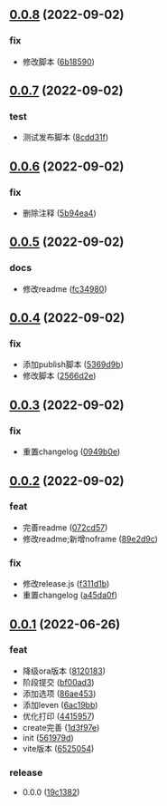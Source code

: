 ## [0.0.8](https://github.com/galaxy-s10/billd-cli/compare/v0.0.7...v0.0.8) (2022-09-02)


### fix

* 修改脚本 ([6b18590](https://github.com/galaxy-s10/billd-cli/commit/6b185906eff9a2f095797e2f39cc939501602bf4))



## [0.0.7](https://github.com/galaxy-s10/billd-cli/compare/v0.0.6...v0.0.7) (2022-09-02)


### test

* 测试发布脚本 ([8cdd31f](https://github.com/galaxy-s10/billd-cli/commit/8cdd31f4c7cf55fa752fd16c578694f036487a5b))



## [0.0.6](https://github.com/galaxy-s10/billd-cli/compare/v0.0.5...v0.0.6) (2022-09-02)


### fix

* 删除注释 ([5b94ea4](https://github.com/galaxy-s10/billd-cli/commit/5b94ea4e751b930ccf1561e828ff30bdc96e2e16))



## [0.0.5](https://github.com/galaxy-s10/billd-cli/compare/v0.0.4...v0.0.5) (2022-09-02)


### docs

* 修改readme ([fc34980](https://github.com/galaxy-s10/billd-cli/commit/fc34980cbbb77c9c026df89644c2b17f9f465878))



## [0.0.4](https://github.com/galaxy-s10/billd-cli/compare/v0.0.3...v0.0.4) (2022-09-02)


### fix

* 添加publish脚本 ([5369d9b](https://github.com/galaxy-s10/billd-cli/commit/5369d9b15438272f602ff8ceeb3ff19187f500e2))
* 修改脚本 ([2566d2e](https://github.com/galaxy-s10/billd-cli/commit/2566d2ea3dd3cce0cf97f3fa2fb7b55551adc7a2))



## [0.0.3](https://github.com/galaxy-s10/billd-cli/compare/v0.0.2...v0.0.3) (2022-09-02)


### fix

* 重置changelog ([0949b0e](https://github.com/galaxy-s10/billd-cli/commit/0949b0eadb4f4e0a8eec246a0d57e73bf0bf439e))



## [0.0.2](https://github.com/galaxy-s10/billd-cli/compare/v0.0.1...v0.0.2) (2022-09-02)


### feat

* 完善readme ([072cd57](https://github.com/galaxy-s10/billd-cli/commit/072cd5706b375282126dfa36deaf3f9723dfc519))
* 修改readme;新增noframe ([89e2d9c](https://github.com/galaxy-s10/billd-cli/commit/89e2d9c3edb1c76d17b2bb0a0c100c0b4fea4d14))

### fix

* 修改release.js ([f311d1b](https://github.com/galaxy-s10/billd-cli/commit/f311d1b48cf9f8eed6c72561fa393d3d8655504e))
* 重置changelog ([a45da0f](https://github.com/galaxy-s10/billd-cli/commit/a45da0f2b80ca7c0442beb212c34d1bed8bd7eea))



## [0.0.1](https://github.com/galaxy-s10/billd-cli/compare/561979df40319fdbf8f8302f43f4cd450b30b8ce...v0.0.1) (2022-06-26)


### feat

* 降级ora版本 ([8120183](https://github.com/galaxy-s10/billd-cli/commit/81201834abbbb172968b5e218125410da0e0b2eb))
* 阶段提交 ([bf00ad3](https://github.com/galaxy-s10/billd-cli/commit/bf00ad39817072079003b6d238069949615086e6))
* 添加选项 ([86ae453](https://github.com/galaxy-s10/billd-cli/commit/86ae453aae35b2e94f170daab26a2e65225c9eb4))
* 添加leven ([6ac19bb](https://github.com/galaxy-s10/billd-cli/commit/6ac19bb28d0b4a20d3dbfbdf9ac8cff1230238ba))
* 优化打印 ([4415957](https://github.com/galaxy-s10/billd-cli/commit/44159573e9aa92398c769dda5285439285d486ad))
* create完善 ([1d3f97e](https://github.com/galaxy-s10/billd-cli/commit/1d3f97e32bffe943be361764bed0256745adad71))
* init ([561979d](https://github.com/galaxy-s10/billd-cli/commit/561979df40319fdbf8f8302f43f4cd450b30b8ce))
* vite版本 ([6525054](https://github.com/galaxy-s10/billd-cli/commit/6525054c32d93d7361b0ce7f3798a6f12594081f))

### release

* 0.0.0 ([19c1382](https://github.com/galaxy-s10/billd-cli/commit/19c13821c54b434b8795da4c228661bd5e4b16d3))



